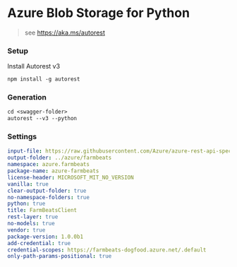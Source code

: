 # Azure Blob Storage for Python

> see https://aka.ms/autorest

### Setup

Install Autorest v3

```ps
npm install -g autorest
```

### Generation

```ps
cd <swagger-folder>
autorest --v3 --python
```

### Settings

```yaml
input-file: https://raw.githubusercontent.com/Azure/azure-rest-api-specs/dev-agfood-Microsoft.AgFoodPlatform-2021-03-31-preview/specification/agfood/data-plane/Microsoft.AgFoodPlatform/preview/2021-03-31-preview/agfood.json
output-folder: ../azure/farmbeats
namespace: azure.farmbeats
package-name: azure-farmbeats
license-header: MICROSOFT_MIT_NO_VERSION
vanilla: true
clear-output-folder: true
no-namespace-folders: true
python: true
title: FarmBeatsClient
rest-layer: true
no-models: true
vendor: true
package-version: 1.0.0b1
add-credential: true
credential-scopes: https://farmbeats-dogfood.azure.net/.default
only-path-params-positional: true
```
